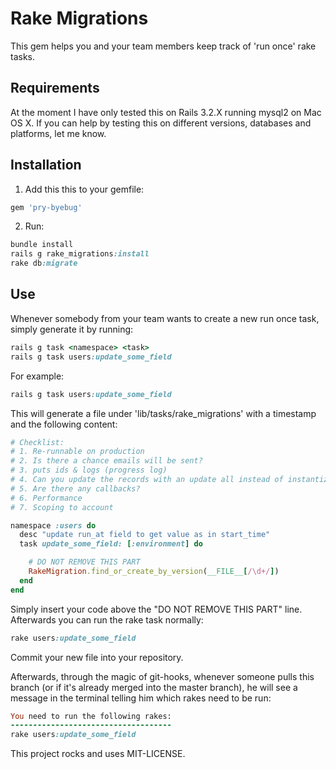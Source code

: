 Rake Migrations
===============

This gem helps you and your team members keep track of 'run once' rake tasks.

## Requirements
At the moment I have only tested this on Rails 3.2.X running mysql2 on Mac OS X.
If you can help by testing this on different versions, databases and platforms, let me know.

## Installation
1. Add this this to your gemfile:
```ruby
gem 'pry-byebug'
```

2. Run:
```ruby
bundle install
rails g rake_migrations:install
rake db:migrate
```

## Use
Whenever somebody from your team wants to create a new run once task, simply generate it by running:

```ruby
rails g task <namespace> <task>
rails g task users:update_some_field
```

For example:

```ruby
rails g task users:update_some_field
```

This will generate a file under 'lib/tasks/rake_migrations' with a timestamp and the following content:

```ruby
# Checklist:
# 1. Re-runnable on production
# 2. Is there a chance emails will be sent?
# 3. puts ids & logs (progress log)
# 4. Can you update the records with an update all instead of instantizing?
# 5. Are there any callbacks?
# 6. Performance
# 7. Scoping to account

namespace :users do
  desc "update run_at field to get value as in start_time"
  task update_some_field: [:environment] do

    # DO NOT REMOVE THIS PART
    RakeMigration.find_or_create_by_version(__FILE__[/\d+/])
  end
end
```

Simply insert your code above the "DO NOT REMOVE THIS PART" line. Afterwards you can run the rake task normally:

```ruby
rake users:update_some_field
```

Commit your new file into your repository.

Afterwards, through the magic of git-hooks, whenever someone pulls this branch (or if it's already merged into the master branch), he will see a message in the terminal telling him which rakes need to be run:

```ruby
You need to run the following rakes:
------------------------------------
rake users:update_some_field
```

This project rocks and uses MIT-LICENSE.